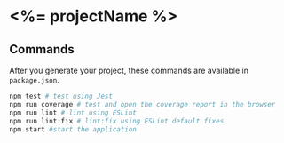 # <%= projectName %>

## Commands

After you generate your project, these commands are available in `package.json`.

```bash
npm test # test using Jest
npm run coverage # test and open the coverage report in the browser
npm run lint # lint using ESLint
npm run lint:fix # lint:fix using ESLint default fixes
npm start #start the application
```